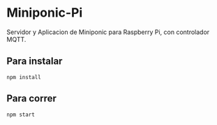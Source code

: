 # Miniponic-Pi
Servidor y Aplicacion de Miniponic para Raspberry Pi, con controlador MQTT.

## Para instalar

`npm install`

## Para correr

`npm start`
